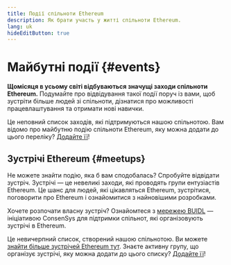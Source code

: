 ```yaml
---
title: Події спільноти Ethereum
description: Як брати участь у житті спільноти Ethereum.
lang: uk
hideEditButton: true
---
```


# Майбутні події {#events}

**Щомісяця в усьому світі відбуваються значущі заходи спільноти Ethereum.** Подумайте про відвідування такої події поруч із вами, щоб зустріти більше людей зі спільноти, дізнатися про можливості працевлаштування та отримати нові навички.

<UpcomingEventsList/>

Це неповний список заходів, які підтримуються нашою спільнотою. Вам відомо про майбутню подію спільноти Ethereum, яку можна додати до цього переліку? [Додайте її](https://github.com/ethereum/ethereum-org-website/blob/dev/src/data/community-events.json)!

## Зустрічі Ethereum {#meetups}

Не можете знайти подію, яка б вам сподобалась? Спробуйте відвідати зустріч. Зустрічі — це невеликі заходи, які проводять групи ентузіастів Ethereum. Це шанс для людей, які цікавляться Ethereum, зустрітися, поговорити про Ethereum і ознайомитися з найновішими розробками.

<MeetupList />

Хочете розпочати власну зустріч? Ознайомтеся з [мережею BUIDL](https://consensys.net/developers/buidlnetwork/) — ініціативою ConsenSys для підтримки спільнот, які організовують зустрічі в Ethereum.

Це невичерпний список, створений нашою спільнотою. Ви можете [знайти більше зустрічей Ethereum тут](https://www.meetup.com/topics/ethereum/). Знаєте активну групу, що організує зустрічі, яку можна додати до цього списку? [Додайте її](https://github.com/ethereum/ethereum-org-website/blob/dev/src/data/community-meetups.json)!
